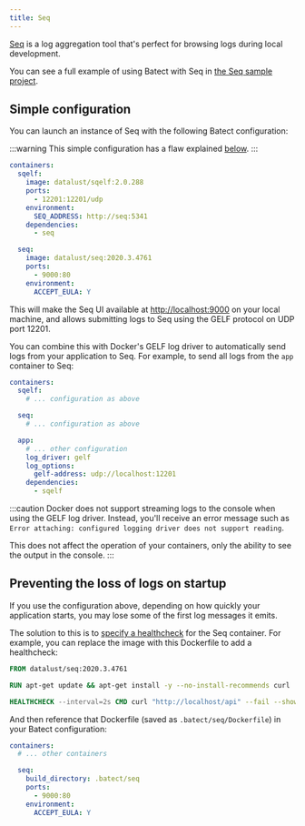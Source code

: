 ```yaml
---
title: Seq
---
```


[Seq](https://datalust.co/seq) is a log aggregation tool that's perfect for browsing logs during local development.

You can see a full example of using Batect with Seq in [the Seq sample project](https://github.com/batect/batect-sample-seq).

## Simple configuration

You can launch an instance of Seq with the following Batect configuration:

:::warning
This simple configuration has a flaw explained [below](#preventing-the-loss-of-logs-on-startup).
:::

```yaml
containers:
  sqelf:
    image: datalust/sqelf:2.0.288
    ports:
      - 12201:12201/udp
    environment:
      SEQ_ADDRESS: http://seq:5341
    dependencies:
      - seq

  seq:
    image: datalust/seq:2020.3.4761
    ports:
      - 9000:80
    environment:
      ACCEPT_EULA: Y
```

This will make the Seq UI available at [http://localhost:9000](http://localhost:9000) on your local machine, and allows submitting
logs to Seq using the GELF protocol on UDP port 12201.

You can combine this with Docker's GELF log driver to automatically send logs from your application to Seq. For example, to send
all logs from the `app` container to Seq:

```yaml
containers:
  sqelf:
    # ... configuration as above

  seq:
    # ... configuration as above

  app:
    # ... other configuration
    log_driver: gelf
    log_options:
      gelf-address: udp://localhost:12201
    dependencies:
      - sqelf
```

:::caution
Docker does not support streaming logs to the console when using the GELF log driver. Instead, you'll receive an error message such
as `Error attaching: configured logging driver does not support reading`.

This does not affect the operation of your containers, only the ability to see the output in the console.
:::

## Preventing the loss of logs on startup

If you use the configuration above, depending on how quickly your application starts, you may lose some of the first log messages it emits.

The solution to this is to [specify a healthcheck](../../how-to/wait-for-dependencies.md) for the Seq container. For example, you can
replace the image with this Dockerfile to add a healthcheck:

```dockerfile
FROM datalust/seq:2020.3.4761

RUN apt-get update && apt-get install -y --no-install-recommends curl

HEALTHCHECK --interval=2s CMD curl "http://localhost/api" --fail --show-error --silent
```

And then reference that Dockerfile (saved as `.batect/seq/Dockerfile`) in your Batect configuration:

```yaml
containers:
  # ... other containers

  seq:
    build_directory: .batect/seq
    ports:
      - 9000:80
    environment:
      ACCEPT_EULA: Y
```

